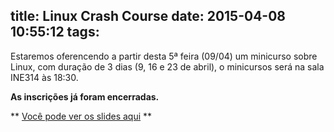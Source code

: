 title: Linux Crash Course
date: 2015-04-08 10:55:12
tags:
---
Estaremos oferencendo a partir desta 5ª feira (09/04) um minicurso sobre Linux, com duração de 3 dias (9, 16 e 23 de abril), o minicursos será na sala INE314 às 18:30.



**As inscrições já foram encerradas.**


** [Você pode ver os slides aqui](https://github.com/pet-comp-ufsc/linux-crash-course) **

